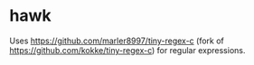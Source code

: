 # hawk

Uses https://github.com/marler8997/tiny-regex-c (fork of https://github.com/kokke/tiny-regex-c) for regular expressions.
